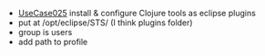  * [UseCase025](UseCase025.md) install & configure Clojure tools as eclipse plugins
  * put at /opt/eclipse/STS/ (I think plugins folder)
  * group is users
  * add path to profile
